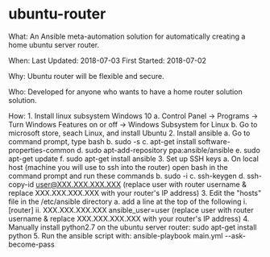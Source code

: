 # ubuntu-router

What: 
    An Ansible meta-automation solution for automatically creating a home ubuntu server router.

When:
    Last Updated: 2018-07-03
    First Started: 2018-07-02

Why:
    Ubuntu router will be flexible and secure. 

Who: 
    Developed for anyone who wants to have a home router solution solution.

How:
    1. Install linux subsystem Windows 10
        a. Control Panel -> Programs -> Turn Windows Features on or off -> Windows Subsystem for Linux
        b. Go to microsoft store, seach Linux, and install Ubuntu
    2. Install ansible
        a. Go to command prompt, type bash
        b. sudo -s
        c. apt-get install software-properties-common
        d. sudo apt-add-repository ppa:ansible/ansible
        e. sudo apt-get update
        f. sudo apt-get install ansible
    3. Set up SSH keys
        a. On local host (machine you will use to ssh into the router) open bash in the command prompt and run these commands
        b. sudo -i
        c. ssh-keygen
        d. ssh-copy-id user@XXX.XXX.XXX.XXX (replace user with router username & replace XXX.XXX.XXX.XXX with your router's IP address)
    3. Edit the "hosts" file in the /etc/ansible directory
        a. add a line at the top of the following
            i. [router]
            ii. XXX.XXX.XXX.XXX ansible_user=user (replace user with router username & replace XXX.XXX.XXX.XXX with your router's IP address)
    4. Manually install python2.7 on the ubuntu server router: sudo apt-get install python
    5. Run the ansible script with: ansible-playbook main.yml --ask-become-pass
